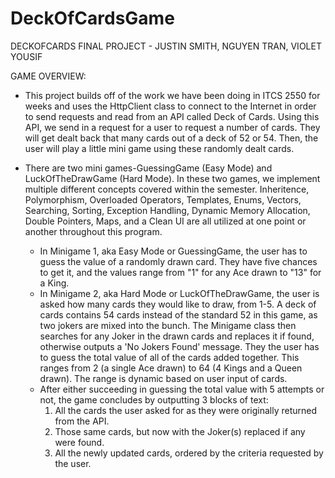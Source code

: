 # DeckOfCardsGame

 DECKOFCARDS FINAL PROJECT - JUSTIN SMITH, NGUYEN TRAN, VIOLET YOUSIF 
 
 GAME OVERVIEW:
 
- This project builds off of the work we have been doing in ITCS 2550 for weeks and uses the HttpClient class to connect to the Internet in order to send requests and read from an API called Deck of Cards. Using this API, we send in a request for a user to request a number of cards. They will get dealt back that many cards out of a deck of 52 or 54. Then, the user will play a little mini game using these randomly dealt cards.

- There are two mini games-GuessingGame (Easy Mode) and LuckOfTheDrawGame (Hard Mode). In these two games, we implement multiple different concepts covered within the semester. Inheritence, Polymorphism, Overloaded Operators, Templates, Enums, Vectors, Searching, Sorting, Exception Handling, Dynamic Memory Allocation, Double Pointers, Maps, and a Clean UI are all utilized at one point or another throughout this program.
  - In Minigame 1, aka Easy Mode or GuessingGame, the user has to guess the value of a randomly drawn card. They have five chances to get it, and the values range from "1" for any Ace drawn to "13" for a King.
  - In Minigame 2, aka Hard Mode or LuckOfTheDrawGame, the user is asked how many cards they would like to draw, from 1-5. A deck of cards contains 54 cards instead of the standard 52 in this game, as two jokers are mixed into the bunch. The Minigame class then searches for any Joker in the drawn cards and replaces it if found, otherwise outputs a 'No Jokers Found' message. They the user has to guess the total value of all of the cards added together. This ranges from  2 (a single Ace drawn) to 64 (4 Kings and a Queen drawn). The range is dynamic based on user input of cards.
  - After either succeeding in guessing the total value with 5 attempts or not, the game concludes by outputting 3 blocks of text:
    1. All the cards the user asked for as they were originally returned from the API.
    2. Those same cards, but now with the Joker(s) replaced if any were found.
    3. All the newly updated cards, ordered by the criteria requested by the user.
